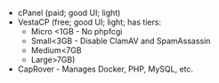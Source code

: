 - cPanel (paid; good UI; light)
- VestaCP (free; good UI; light; has tiers:
	- Micro <1GB - No phpfcgi
	- Small<3GB - Disable ClamAV and SpamAssassin
	- Medium<7GB
	- Large>7GB)
- CapRover - Manages Docker, PHP, MySQL, etc.